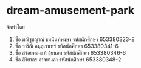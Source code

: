 # dream-amusement-park
จัดทำโดย
1. ชื่อ มณิฐชญาณ์ ธมนันท์พงษา รหัสนักศึกษา 653380323-8  
2. ชื่อ วาริณี อนุสุเรนทร์          รหัสนักศึกษา 653380341-6  
3. ชื่อ สร้อยทองแท้ อุ้ยนอก     รหัสนักศึกษา 653380346-6  
4. ชื่อ สิริยากร อาจยางคำ       รหัสนักศึกษา 653380348-2

